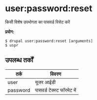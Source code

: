 # user:password:reset
किसी विशेष उपभोगता का पासवर्ड रिसेट करें

**प्रयोग:**
```
$ drupal user:password:reset [arguments]
$ uspr  
```

## उपलब्ध तर्कों
तर्क | विवरण
---------|-------------
user | यूजर आईडी
password | पासवर्ड टेक्स्ट फॉरमेट में
